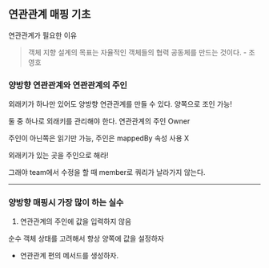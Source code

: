 ## 연관관계 매핑 기초

연관관계가 필요한 이유

>  객체 지향 설계의 목표는 자율적인 객체들의 협력 공동체를 만드는 것이다. - 조영호



### 양방향 연관관계와 연관관계의 주인

외래키가 하나만 있어도 양방향 연관관계를 만들 수 있다. 양쪽으로 조인 가능!

둘 중 하나로 외래키를 관리해야 한다. 연관관계의 주인 Owner

주인이 아닌쪽은 읽기만 가능, 주인은 mappedBy 속성 사용 X



외래키가 있는 곳을 주인으로 해라!

그래야 team에서 수정을 할 때 member로 쿼리가 날라가지 않는다.



---

### 양방향 매핑시 가장 많이 하는 실수

1.  연관관계의 주인에 값을 입력하지 않음



순수 객체 상태를 고려해서 항상 양쪽에 값을 설정하자

- 연관관계 편의 메서드를 생성하자.